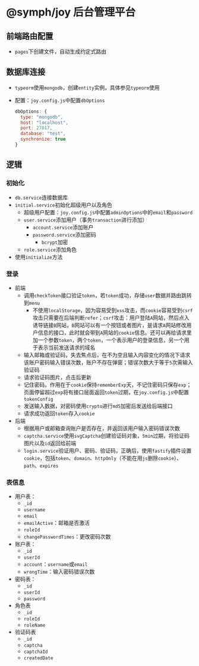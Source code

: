 # @symph/joy 后台管理平台

## 前端路由配置

- `pages`下创建文件，自动生成约定式路由

## 数据库连接

- `typeorm`使用`mongodb`，创建`entity`实例，具体参见`typeorm`使用
- 配置：`joy.config.js`中配置`dbOptions`

    ```javascript
    dbOptions: {
      type: "mongodb",
      host: "localhost",
      port: 27017,
      database: "test",
      synchronize: true
    }
    ```

## 逻辑

### 初始化

- `db.service`连接数据库
- `initial.service`初始化超级用户以及角色
  - 超级用户配置：`joy.config.js`中配置`adminOptions`中的`email`和`password`
  - `user.service`添加用户（事务`transaction`进行添加）
    - `account.service`添加账户
    - `password.service`添加密码
      - `bcrypt`加密
  - `role.service`添加角色
- 使用`initialize`方法

### 登录

- 前端
  - 调用`checkToken`接口验证`token`，若`token`成功，存储`user`数据并路由跳转到`menu`
    - 不使用`localStorage`，因为容易受到`xss`攻击，而`cookie`容易受到`csrf`攻击只需要在后端判断`refer`；`csrf`攻击：用户登陆`A`网站，然后点入诱导链接`B`网站，`B`网站可以有一个按钮或者图片，是请求`A`网站修改用户信息的接口，此时就会带到`A`网站的`cookie`信息。还可以再给请求里加一个参数`token`，两个`token`，一个表示用户的登录信息，另一个用于表示当前发送请求的域名
  - 输入邮箱或验证码，失去焦点后，在不为空且输入内容变化的情况下请求该账户密码输入错误次数，账户不存在弹窗；错误次数大于等于`5`次需输入验证码
  - 请求验证码图片，点击后更新
  - 记住密码，作用在于`cookie`保持`rememberExp`天，不记住密码只保存`exp`；页面停留超过`exp`将有接口层面返回`token`过期，在`joy.config.js`中配置`tokenConfig`
  - 发送输入数据，对密码使用`crypto`进行`md5`加密后发送给后端接口
  - 请求成功返回`token`存入`cookie`
- 后端
  - 根据用户或邮箱查询账户是否存在，并返回该用户输入密码错误次数
  - `captcha.service`使用`svgCaptcha`创建验证码对象，`5min`过期，将验证码图片以及`id`返回给前端
  - `login.service`验证用户、密码、验证码，正确后，使用`fastify`插件设置`cookie`，包括`token`、`domain`、`httpOnly`（不能在用`js`删除`cookie`）、`path`、`expires`

### 表信息

- 用户表：
  - `_id`
  - `username`
  - `email`
  - `emailActive`：邮箱是否激活
  - `roleId`
  - `changePasswordTimes`：更改密码次数
- 账户表：
  - `_id`
  - `userId`
  - `account`：`username`或`email`
  - `wrongTime`：输入密码错误次数
- 密码表：
  - `_id`
  - `userId`
  - `password`
- 角色表
  - `_id`
  - `roleId`
  - `roleName`
- 验证码表
  - `_id`
  - `captcha`
  - `captchaId`
  - `createdDate`
